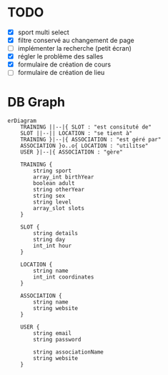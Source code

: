 # TODO

- [x] sport multi select
- [x] filtre conservé au changement de page
- [ ] implémenter la recherche (petit écran)
- [x] régler le problème des salles
- [x] formulaire de création de cours
- [ ] formulaire de création de lieu

# DB Graph

```mermaid
erDiagram
    TRAINING ||--|{ SLOT : "est consituté de"
    SLOT ||--|| LOCATION : "se tient à"
    TRAINING }|--|{ ASSOCIATION : "est géré par"
    ASSOCIATION }o..o{ LOCATION : "utilitse"
    USER }|--|{ ASSOCIATION : "gère"

    TRAINING {
        string sport
        array_int birthYear
        boolean adult
        string otherYear
        string sex
        string level
        array_slot slots
    }

    SLOT {
        string details
        string day
        int_int hour
    }

    LOCATION {
        string name
        int_int coordinates
    }

    ASSOCIATION {
        string name
        string website
    }
    
    USER {
        string email
        string password
		
		string associationName
		string website
    }
```
